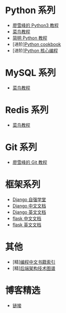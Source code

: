 # Python 系列
- [廖雪峰的 Python3 教程](https://www.liaoxuefeng.com/wiki/1016959663602400)
- [菜鸟教程](https://www.runoob.com/python3/python3-tutorial.html)
- [简明 Python 教程](https://bop.mol.uno/)
- [进阶][Python cookbook](https://python3-cookbook.readthedocs.io/zh_CN/latest/)
- [进阶][Python 核心编程](https://wizardforcel.gitbooks.io/core-python-2e/content/)

# MySQL 系列
- [菜鸟教程](https://www.runoob.com/mysql/mysql-tutorial.html)

# Redis 系列
- [菜鸟教程](https://www.runoob.com/redis/redis-tutorial.html)

# Git 系列
- [廖雪峰的 Git 教程](https://www.liaoxuefeng.com/wiki/896043488029600)

# 框架系列
- [Django 自强学堂](https://code.ziqiangxuetang.com/django/django-tutorial.html)
- [Django 中文文档](https://docs.djangoproject.com/zh-hans/2.2/)
- [Django 英文文档](https://docs.djangoproject.com/en/2.2/)
- [flask 中文文档](http://docs.jinkan.org/docs/flask/)
- [flask 英文文档](https://flask.palletsprojects.com/en/1.1.x/)

# 其他

- [精][编程中文书籍索引](https://github.com/justjavac/free-programming-books-zh_CN)
- [精][后端架构技术图谱](https://github.com/xingshaocheng/architect-awesome)

# 博客精选

- [链接](https://github.com/SimmyZhong/Simmy-Blog/blob/master/blogs.md)
